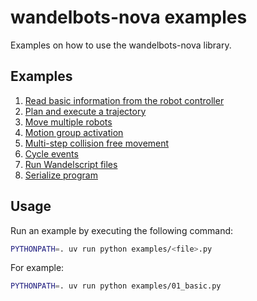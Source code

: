 # wandelbots-nova examples

Examples on how to use the wandelbots-nova library.

## Examples

1. [Read basic information from the robot controller](basic.py)
2. [Plan and execute a trajectory](plan_and_execute.py)
3. [Move multiple robots](move_multiple_robots.py)
4. [Motion group activation](selection_motion_group_activation.py)
5. [Multi-step collision free movement](multi_step_movement_with_collision_free.py)
6. [Cycle events](cycle_events.py)
7. [Run Wandelscript files](run_wandelscript_file.py)
8. [Serialize program](serialize_program.py)

## Usage

Run an example by executing the following command:

```bash
PYTHONPATH=. uv run python examples/<file>.py
```

For example:

```bash
PYTHONPATH=. uv run python examples/01_basic.py
```

